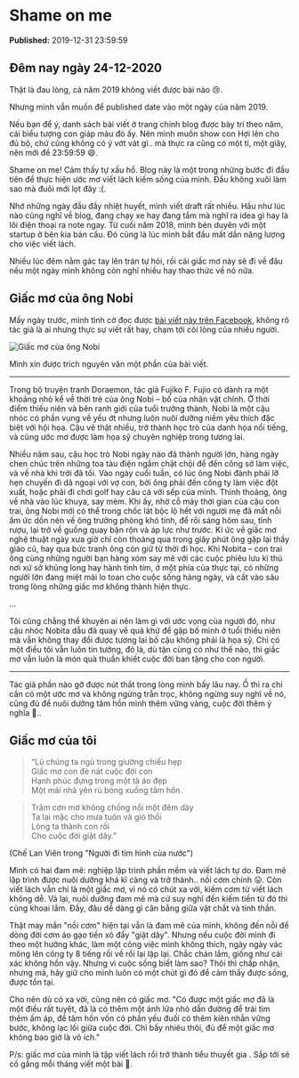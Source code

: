 # Shame on me

<p><div class='published'><b>Published:</b> 2019-12-31 23:59:59</div></p>

## Đêm nay ngày 24-12-2020

Thật là đau lòng, cả năm 2019 không viết được bài nào 😢. 

Nhưng mình vẫn muốn để published date vào một ngày của năm 2019.

Nếu bạn để ý, danh sách bài viết ở trang chính blog được bày trí theo năm, cái biểu tượng con giáp màu đỏ ấy. Nên mình muốn show con Hợi lên cho đủ bộ, chứ cũng không có ý vớt vát gì.. mà thực ra cũng có một tí, một giây, nên mới để 23:59:59 😄.

Shame on me! Cảm thấy tự xấu hổ. Blog này là một trong những bước đi đầu tiên để thực hiện ước mơ viết lách kiếm sống của mình. Đầu không xuôi làm sao mà đuôi mới lọt đây :(.

Nhớ những ngày đầu đầy nhiệt huyết, mình viết draft rất nhiều. Hầu như lúc nào cũng nghĩ về blog, đang chạy xe hay đang tắm mà nghĩ ra idea gì hay là lôi điện thoại ra note ngay. Từ cuối năm 2018, mình bén duyên với một startup ở bên kia bán cầu. Đó cũng là lúc mình bắt đầu mất dần năng lượng cho việc viết lách.

Nhiều lúc đêm nằm gác tay lên trán tự hỏi, rồi cái giấc mơ  này sẽ đi về đâu nếu một ngày mình không còn nghĩ nhiều hay thao thức về nó nữa.

## Giấc mơ của ông Nobi

Mấy ngày trước, mình tình cờ đọc được [bài viết này trên Facebook](https://www.facebook.com/fahasa/posts/3856421461043450), không rõ tác giả là ai nhưng thực sự viết rất hay, chạm tới cõi lòng của nhiều người.

![Giấc mơ của ông Nobi](/p/shame-on-me/img/giac-mo-cua-ong-nobi.png "Giấc mơ của ông Nobi")

Mình xin được trích nguyên văn một phần của bài viết.

------

Trong bộ truyện tranh Doraemon, tác giả Fujiko F. Fujio có dành ra một khoảng nhỏ kể về thời trẻ của ông Nobi – bố của nhân vật chính. Ở thời điểm thiếu niên và bên ranh giới của tuổi trưởng thành, Nobi là một cậu nhóc có phần vụng về yếu ớt nhưng luôn nuôi dưỡng niềm yêu thích đặc biệt với hội họa. Cậu vẽ thật nhiều, trở thành học trò của danh họa nổi tiếng, và cũng ước mơ được làm họa sỹ chuyên nghiệp trong tương lai.

Nhiều năm sau, cậu học trò Nobi ngày nào đã thành người lớn, hàng ngày chen chúc trên những toa tàu điện ngầm chật chội để đến công sở làm việc, và về nhà khi trời đã tối. Vào ngày cuối tuần, có lúc ông Nobi đành phải lỡ hẹn chuyến đi dã ngoại với vợ con, bởi ông phải đến công ty làm việc đột xuất, hoặc phải đi chơi golf hay câu cá với sếp của mình. Thỉnh thoảng, ông về nhà vào lúc khuya, say mèm. Khi ấy, nhờ cỗ máy thời gian của cậu con trai, ông Nobi mới có thể trong chốc lát bộc lộ hết với người mẹ đã mất nỗi ấm ức dồn nén về ông trưởng phòng khó tính, để rồi sáng hôm sau, tỉnh rượu, lại trở về guồng quay bận rộn và áp lực như trước. Kí ức về giấc mơ nghệ thuật ngày xưa giờ chỉ còn thoáng qua trong giây phút ông gặp lại thầy giáo cũ, hay qua bức tranh ông còn giữ từ thời đi học. Khi Nobita – con trai ông cùng những người bạn hàng xóm say mê với các cuộc phiêu lưu kì thú nơi xứ sở khủng long hay hành tinh tím, ở một phía của thực tại, có những người lớn đang miệt mài lo toan cho cuộc sống hàng ngày, và cất vào sâu trong lòng những giấc mơ không thành hiện thực.

...

Tôi cũng chẳng thể khuyên ai nên làm gì với ước vọng của người đó, như cậu nhóc Nobita dẫu đã quay về quá khứ để gặp bố mình ở tuổi thiếu niên mà vẫn không thay đổi được tương lai bố cậu không phải là họa sỹ. Chỉ có một điều tôi vẫn luôn tin tưởng, đó là, dù tận cùng có như thế nào, thì giấc mơ vẫn luôn là món quà thuần khiết cuộc đời ban tặng cho con người.

------

Tác giả phần nào gỡ được nút thắt trong lòng mình bấy lâu nay. Ồ thì ra chỉ cần có một ước mơ và không ngừng trằn trọc, không ngừng suy nghĩ về  nó, cũng đủ để  nuôi dưỡng tâm hồn mình thêm vững vàng, cuộc đời thêm ý nghĩa 🥰..

## Giấc mơ của tôi

>“Lũ chúng ta ngủ trong giường chiếu hẹp   
Giấc mơ con đè nát cuộc đời con   
Hạnh phúc đựng trong một tà áo đẹp   
Một mái nhà yên rủ bóng xuống tâm hồn. 

>Trǎm cơn mơ không chống nổi một đêm dày   
Ta lại mặc cho mưa tuôn và gió thổi   
Lòng ta thành con rối   
Cho cuộc đời giật dây.”

(Chế Lan Viên trong "Người đi tìm hình của nước")

Mình có hai đam mê: nghiệp lập trình phần mềm và viết lách tự do. Đam mê lập trình được nuôi dưỡng khá kĩ càng và trở thành.. nồi cơm chính 😛. Còn viết lách vẫn chỉ là một giấc mơ, vì nó có chút xa vời, kiếm cơm từ viết lách không dễ. Vả lại, nuôi dưỡng đam mê mà cứ suy nghĩ đến kiếm tiền từ đó thì cũng khoai lắm. Đấy, đâu dễ dàng gì cân bằng giữa vật chất và tinh thần.

Thật may mắn "nồi cơm" hiện tại vẫn là đam mê của mình, không đến nỗi để dòng đời cơm áo gạo tiền xô đẩy "giật dây". Nhưng nếu cuộc đời mình đi theo một hướng khác, làm một công việc mình không thích, ngày ngày vác mông lên công ty 8 tiếng rồi về rồi lại lặp lại. Chắc chán lắm, giống như cái xác không hồn vậy. Nhưng vì cuộc sống biết làm sao? Thôi thì chấp nhận, nhưng mà, hãy giữ cho mình luôn có một chút gì đó để cảm thấy được sống, được tồn tại.

Cho nên dù có xa vời, cũng nên có giấc mơ. "Có được một giấc mơ đã là một điều rất tuyệt, đã là có thêm một ánh lửa nhỏ dẫn đường để trái tim thêm ấm áp, để tâm hồn vốn có phần yếu đuối có thêm kiên nhẫn vững bước, không lạc lối giữa cuộc đời. Chỉ bấy nhiêu thôi, đủ để một giấc mơ không bao giờ là vô ích."

P/s: giấc mơ của mình là tập viết lách rồi trở thành tiểu thuyết gia <i id="dreaming"></i>. Sắp tới sẽ cố gắng mỗi tháng viết một bài 💪.
